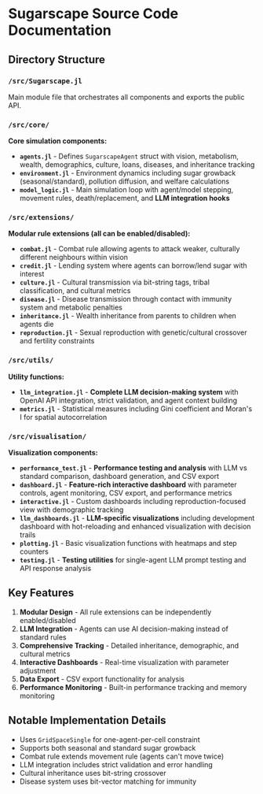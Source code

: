 # Sugarscape Source Code Documentation

## Directory Structure

### `/src/Sugarscape.jl`
Main module file that orchestrates all components and exports the public API.

### `/src/core/`
**Core simulation components:**

- **`agents.jl`** - Defines `SugarscapeAgent` struct with vision, metabolism, wealth, demographics, culture, loans, diseases, and inheritance tracking
- **`environment.jl`** - Environment dynamics including sugar growback (seasonal/standard), pollution diffusion, and welfare calculations
- **`model_logic.jl`** - Main simulation loop with agent/model stepping, movement rules, death/replacement, and **LLM integration hooks**

### `/src/extensions/`
**Modular rule extensions (all can be enabled/disabled):**

- **`combat.jl`** - Combat rule allowing agents to attack weaker, culturally different neighbours within vision
- **`credit.jl`** - Lending system where agents can borrow/lend sugar with interest
- **`culture.jl`** - Cultural transmission via bit-string tags, tribal classification, and cultural metrics
- **`disease.jl`** - Disease transmission through contact with immunity system and metabolic penalties
- **`inheritance.jl`** - Wealth inheritance from parents to children when agents die
- **`reproduction.jl`** - Sexual reproduction with genetic/cultural crossover and fertility constraints

### `/src/utils/`
**Utility functions:**

- **`llm_integration.jl`** - **Complete LLM decision-making system** with OpenAI API integration, strict validation, and agent context building
- **`metrics.jl`** - Statistical measures including Gini coefficient and Moran's I for spatial autocorrelation

### `/src/visualisation/`
**Visualization components:**

- **`performance_test.jl`** - **Performance testing and analysis** with LLM vs standard comparison, dashboard generation, and CSV export
- **`dashboard.jl`** - **Feature-rich interactive dashboard** with parameter controls, agent monitoring, CSV export, and performance metrics
- **`interactive.jl`** - Custom dashboards including reproduction-focused view with demographic tracking
- **`llm_dashboards.jl`** - **LLM-specific visualizations** including development dashboard with hot-reloading and enhanced visualization with decision trails
- **`plotting.jl`** - Basic visualization functions with heatmaps and step counters
- **`testing.jl`** - **Testing utilities** for single-agent LLM prompt testing and API response analysis

## Key Features

1. **Modular Design** - All rule extensions can be independently enabled/disabled
2. **LLM Integration** - Agents can use AI decision-making instead of standard rules
3. **Comprehensive Tracking** - Detailed inheritance, demographic, and cultural metrics
4. **Interactive Dashboards** - Real-time visualization with parameter adjustment
5. **Data Export** - CSV export functionality for analysis
6. **Performance Monitoring** - Built-in performance tracking and memory monitoring

## Notable Implementation Details

- Uses `GridSpaceSingle` for one-agent-per-cell constraint
- Supports both seasonal and standard sugar growback
- Combat rule extends movement rule (agents can't move twice)
- LLM integration includes strict validation and error handling
- Cultural inheritance uses bit-string crossover
- Disease system uses bit-vector matching for immunity
